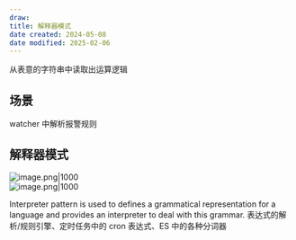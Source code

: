 ```yaml
---
draw:
title: 解释器模式
date created: 2024-05-08
date modified: 2025-02-06
---
```


从表意的字符串中读取出运算逻辑

<!-- more -->

## 场景

watcher 中解析报警规则

## 解释器模式

![image.png|1000](https://imagehosting4picgo.oss-cn-beijing.aliyuncs.com/imagehosting/fix-dir%2Fpicgo%2Fpicgo-clipboard-images%2F2024%2F05%2F10%2F14-20-39-cec045e55094d9755275d1f28c3e06a4-20240510142038-c0b9b2.png)  
![image.png|1000](https://imagehosting4picgo.oss-cn-beijing.aliyuncs.com/imagehosting/fix-dir%2Fpicgo%2Fpicgo-clipboard-images%2F2024%2F05%2F10%2F14-19-17-7d636330a7b3022509cfe513270ebb55-20240510141915-db23f4.png)

Interpreter pattern is used to defines a grammatical representation for a language and provides an interpreter to deal with this grammar. 表达式的解析/规则引擎、定时任务中的 cron 表达式、ES 中的各种分词器
